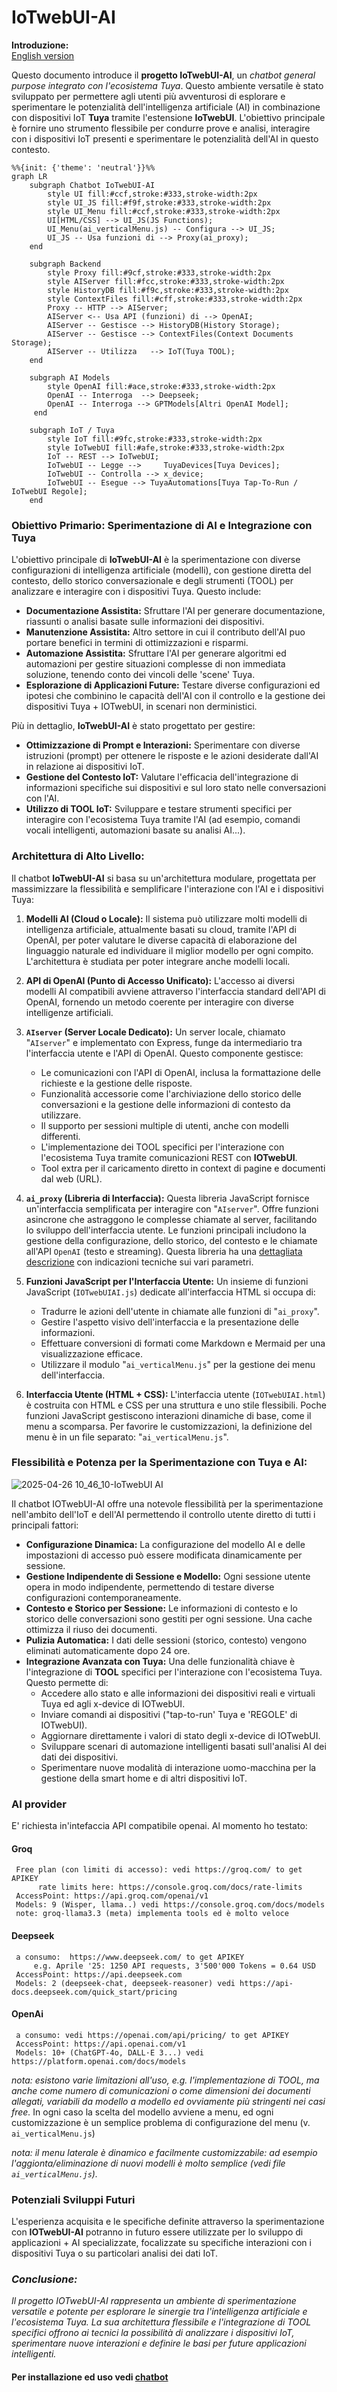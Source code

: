 

# IoTwebUI-AI

**Introduzione:**<br>
[English version](https://github.com/msillano/IoTwebUI/blob/main/IoTwebUI%20AI/README.md)

Questo documento introduce il **progetto IoTwebUI-AI**, un _chatbot general purpose integrato con l'ecosistema Tuya_.
Questo ambiente versatile è stato sviluppato per permettere agli utenti più avventurosi di esplorare e sperimentare le potenzialità dell'intelligenza artificiale (AI) in combinazione con dispositivi IoT **Tuya** tramite l'estensione **IoTwebUI**. L'obiettivo principale è fornire uno strumento flessibile per condurre prove e analisi, interagire con i dispositivi IoT presenti e sperimentare le potenzialità dell'AI in questo contesto.


```mermaid
%%{init: {'theme': 'neutral'}}%%
graph LR
    subgraph Chatbot IoTwebUI-AI
        style UI fill:#ccf,stroke:#333,stroke-width:2px
        style UI_JS fill:#f9f,stroke:#333,stroke-width:2px
        style UI_Menu fill:#ccf,stroke:#333,stroke-width:2px
        UI[HTML/CSS] --> UI_JS(JS Functions);
        UI_Menu(ai_verticalMenu.js) -- Configura --> UI_JS;
        UI_JS -- Usa funzioni di --> Proxy(ai_proxy);
    end

    subgraph Backend
        style Proxy fill:#9cf,stroke:#333,stroke-width:2px
        style AIServer fill:#fcc,stroke:#333,stroke-width:2px
        style HistoryDB fill:#f9c,stroke:#333,stroke-width:2px
        style ContextFiles fill:#cff,stroke:#333,stroke-width:2px
        Proxy -- HTTP --> AIServer;
        AIServer <-- Usa API (funzioni) di --> OpenAI;
        AIServer -- Gestisce --> HistoryDB(History Storage);
        AIServer -- Gestisce --> ContextFiles(Context Documents Storage);
        AIServer -- Utilizza   --> IoT(Tuya TOOL);
    end

    subgraph AI Models 
        style OpenAI fill:#ace,stroke:#333,stroke-width:2px
        OpenAI -- Interroga  --> Deepseek;
        OpenAI -- Interroga --> GPTModels[Altri OpenAI Model];
     end

    subgraph IoT / Tuya
        style IoT fill:#9fc,stroke:#333,stroke-width:2px
        style IoTwebUI fill:#afe,stroke:#333,stroke-width:2px
        IoT -- REST --> IoTwebUI;
        IoTwebUI -- Legge -->     TuyaDevices[Tuya Devices];
        IoTwebUI -- Controlla --> x_device;
        IoTwebUI -- Esegue --> TuyaAutomations[Tuya Tap-To-Run / IoTwebUI Regole];
    end
```

### Obiettivo Primario: Sperimentazione di AI e Integrazione con Tuya

L'obiettivo principale di **IoTwebUI-AI** è la sperimentazione con diverse configurazioni di intelligenza artificiale (modelli), con gestione diretta del contesto, dello storico conversazionale e degli strumenti (TOOL) per analizzare e interagire con i dispositivi Tuya. Questo include:

* **Documentazione Assistita:** Sfruttare l'AI per generare documentazione, riassunti o analisi basate sulle informazioni dei dispositivi.
* **Manutenzione Assistita:** Altro settore in cui il contributo dell'AI puo portare benefici in termini di ottimizzazioni e risparmi.
* **Automazione Assistita:** Sfruttare l'AI per generare algoritmi ed automazioni per gestire situazioni complesse di non immediata soluzione, tenendo conto dei vincoli delle 'scene' Tuya.
* **Esplorazione di Applicazioni Future:** Testare diverse configurazioni ed ipotesi che combinino le capacità dell'AI con il controllo e la gestione dei dispositivi Tuya + IOTwebUI, in scenari non derministici.
  
Più in dettaglio,  **IoTwebUI-AI**  è stato progettato per gestire: 

* **Ottimizzazione di Prompt e Interazioni:** Sperimentare con diverse istruzioni (prompt) per ottenere le risposte e le azioni desiderate dall'AI in relazione ai dispositivi IoT.
* **Gestione del Contesto IoT:** Valutare l'efficacia dell'integrazione di informazioni specifiche sui dispositivi e sul loro stato nelle conversazioni con l'AI.
* **Utilizzo di TOOL IoT:** Sviluppare e testare strumenti specifici per interagire con l'ecosistema Tuya tramite l'AI (ad esempio, comandi vocali intelligenti, automazioni basate su analisi AI...).
  
### Architettura di Alto Livello:

Il chatbot **IoTwebUI-AI** si basa su un'architettura modulare, progettata per massimizzare la flessibilità e semplificare l'interazione con l'AI e i dispositivi Tuya:

1.  **Modelli AI (Cloud o Locale):** Il sistema può utilizzare molti modelli di intelligenza artificiale, attualmente basati su cloud, tramite l'API di OpenAI, per poter valutare le diverse capacità di elaborazione del linguaggio naturale ed individuare il miglior modello per ogni compito. L'architettura è studiata per poter integrare anche modelli locali.

2.  **API di OpenAI (Punto di Accesso Unificato):** L'accesso ai diversi modelli AI compatibili avviene attraverso l'interfaccia standard dell'API di OpenAI, fornendo un metodo coerente per interagire con diverse intelligenze artificiali.

3.  **`AIserver` (Server Locale Dedicato):** Un server locale, chiamato "`AIserver`" e implementato con Express, funge da intermediario tra l'interfaccia utente e l'API di OpenAI. Questo componente gestisce:
    * Le comunicazioni con l'API di OpenAI, inclusa la formattazione delle richieste e la gestione delle risposte.
    * Funzionalità accessorie come l'archiviazione dello storico delle conversazioni e la gestione delle informazioni di contesto da utilizzare.
    * Il supporto per sessioni multiple di utenti, anche con modelli differenti.
    * L'implementazione dei TOOL specifici per l'interazione con l'ecosistema Tuya tramite comunicazioni REST con **IOTwebUI**.
    * Tool extra per il caricamento diretto in context di pagine e documenti dal web (URL).

4.  **`ai_proxy` (Libreria di Interfaccia):** Questa libreria JavaScript fornisce un'interfaccia semplificata per interagire con  "`AIserver`". Offre funzioni asincrone che astraggono le complesse chiamate al server, facilitando lo sviluppo dell'interfaccia utente. Le funzioni principali includono la gestione della configurazione, dello storico, del contesto e le chiamate all'API `OpenAI` (testo e streaming).
Questa libreria ha una [dettagliata descrizione](https://github.com/msillano/IoTwebUI/blob/main/IoTwebUI%20AI/ai_proxy.md) con indicazioni tecniche sui vari parametri. 

5.  **Funzioni JavaScript per l'Interfaccia Utente:** Un insieme di funzioni JavaScript (`IOTwebUIAI.js`) dedicate all'interfaccia HTML si occupa di:
    * Tradurre le azioni dell'utente in chiamate alle funzioni di "`ai_proxy`".
    * Gestire l'aspetto visivo dell'interfaccia e la presentazione delle informazioni.
    * Effettuare conversioni di formati come Markdown e Mermaid per una visualizzazione efficace.
    * Utilizzare il modulo "`ai_verticalMenu.js`" per la gestione dei menu dell'interfaccia.

6.  **Interfaccia Utente (HTML + CSS):** L'interfaccia utente  (`IOTwebUIAI.html`) è costruita con HTML e CSS per una struttura e uno stile flessibili. Poche funzioni JavaScript gestiscono interazioni dinamiche di base, come il menu a scomparsa.
Per favorire le customizzazioni, la definizione del menu è in un file separato: "`ai_verticalMenu.js`".

### Flessibilità e Potenza per la Sperimentazione con Tuya e AI:

![2025-04-26 10_46_10-IoTwebUI AI](https://github.com/user-attachments/assets/d50176be-b92e-4886-9981-6ea2d1258800)

Il chatbot IOTwebUI-AI offre una notevole flessibilità per la sperimentazione nell'ambito dell'IoT e dell'AI permettendo il controllo utente diretto di tutti i principali fattori:

* **Configurazione Dinamica:** La configurazione del modello AI e delle impostazioni di accesso può essere modificata dinamicamente per sessione.
* **Gestione Indipendente di Sessione e Modello:** Ogni sessione utente opera in modo indipendente, permettendo di testare diverse configurazioni contemporaneamente.
* **Contesto e Storico per Sessione:** Le informazioni di contesto e lo storico delle conversazioni sono gestiti per ogni sessione. Una cache ottimizza il riuso dei documenti.
* **Pulizia Automatica:** I dati delle sessioni (storico, contesto) vengono eliminati automaticamente dopo 24 ore.
* **Integrazione Avanzata con Tuya:** Una delle funzionalità chiave è l'integrazione di **TOOL** specifici per l'interazione con l'ecosistema Tuya. Questo permette di:
    * Accedere allo stato e alle informazioni dei dispositivi reali e virtuali Tuya ed agli x-device di IOTwebUI.
    * Inviare comandi ai dispositivi ("tap-to-run' Tuya e 'REGOLE' di IOTwebUI).
    * Aggiornare direttamente i valori di stato degli x-device di IOTwebUI.
    * Sviluppare scenari di automazione intelligenti basati sull'analisi AI dei dati dei dispositivi.
    * Sperimentare nuove modalità di interazione uomo-macchina per la gestione della smart home e di altri dispositivi IoT.

### AI provider
E' richiesta in'intefaccia API compatibile openai. Al momento ho testato:
#### Groq
     Free plan (con limiti di accesso): vedi https://groq.com/ to get APIKEY
          rate limits here: https://console.groq.com/docs/rate-limits
     AccessPoint: https://api.groq.com/openai/v1
     Models: 9 (Wisper, llama..) vedi https://console.groq.com/docs/models
     note: groq-llama3.3 (meta) implementa tools ed è molto veloce
#### Deepseek
     a consumo:  https://www.deepseek.com/ to get APIKEY
         e.g. Aprile '25: 1250 API requests, 3'500'000 Tokens = 0.64 USD    
     AccessPoint: https://api.deepseek.com
     Models: 2 (deepseek-chat, deepseek-reasoner) vedi https://api-docs.deepseek.com/quick_start/pricing
#### OpenAi
     a consumo: vedi https://openai.com/api/pricing/ to get APIKEY
     AccessPoint: https://api.openai.com/v1
     Models: 10+ (ChatGPT-4o, DALL·E 3...) vedi https://platform.openai.com/docs/models

_nota: esistono varie limitazioni all'uso, e.g. l'implementazione di TOOL, ma anche come numero di comunicazioni o come dimensioni dei documenti allegati, variabili da modello a modello ed ovviamente più stringenti nei casi free._
In ogni caso la scelta del modello avviene a menu, ed ogni customizzazione è un semplice problema di configurazione del menu (v. `ai_verticalMenu.js`) 

_nota: il menu laterale è dinamico e facilmente customizzabile: ad esempio l'aggionta/eliminazione di nuovi modelli è molto semplice (vedi file `ai_verticalMenu.js`)._
 
### Potenziali Sviluppi Futuri

L'esperienza acquisita e le specifiche definite attraverso la sperimentazione con **IOTwebUI-AI** potranno in futuro essere utilizzate per lo sviluppo di applicazioni + AI specializzate, focalizzate su specifiche interazioni con i dispositivi Tuya o su particolari analisi dei dati IoT.

### _Conclusione:_

_Il progetto IOTwebUI-AI rappresenta un ambiente di sperimentazione versatile e potente per esplorare le sinergie tra l'intelligenza artificiale e l'ecosistema Tuya. La sua architettura flessibile e l'integrazione di TOOL specifici offrono ai tecnici la possibilità di analizzare i dispositivi IoT, sperimentare nuove interazioni e definire le basi per future applicazioni intelligenti._

#### Per installazione ed uso vedi [chatbot](https://github.com/msillano/IoTwebUI/blob/main/IoTwebUI%20AI/chatbot/LEGGIMI.md)
